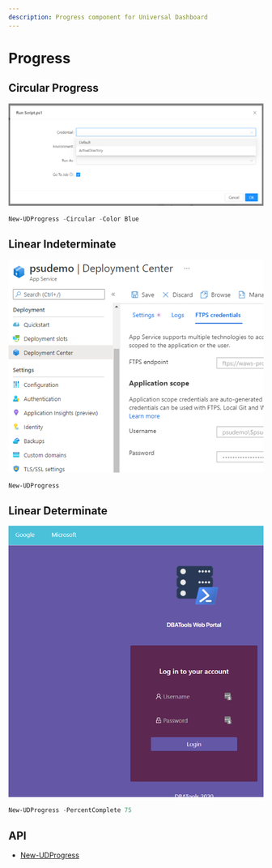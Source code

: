 ```yaml
---
description: Progress component for Universal Dashboard
---
```


# Progress

## Circular Progress

![](<../../../../.gitbook/assets/image (69).png>)

```powershell
New-UDProgress -Circular -Color Blue
```

## Linear Indeterminate

![](<../../../../.gitbook/assets/image (70).png>)

```powershell
New-UDProgress
```

## Linear Determinate

![](<../../../../.gitbook/assets/image (71).png>)

```powershell
New-UDProgress -PercentComplete 75
```

## API

* [New-UDProgress](https://github.com/ironmansoftware/universal-docs/blob/master/cmdlets/New-UDProgress.txt)

